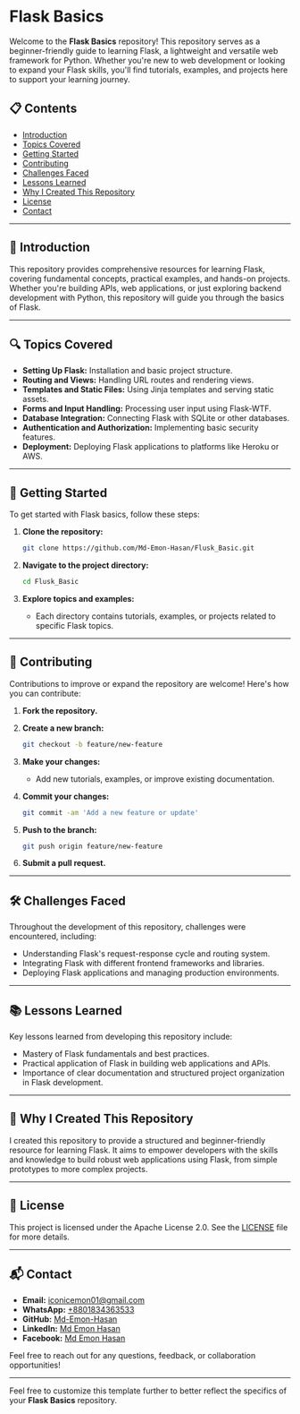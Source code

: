 # Flask Basics

Welcome to the **Flask Basics** repository! This repository serves as a beginner-friendly guide to learning Flask, a lightweight and versatile web framework for Python. Whether you're new to web development or looking to expand your Flask skills, you'll find tutorials, examples, and projects here to support your learning journey.

## 📋 Contents

- [Introduction](#introduction)
- [Topics Covered](#topics-covered)
- [Getting Started](#getting-started)
- [Contributing](#contributing)
- [Challenges Faced](#challenges-faced)
- [Lessons Learned](#lessons-learned)
- [Why I Created This Repository](#why-i-created-this-repository)
- [License](#license)
- [Contact](#contact)

---

## 📖 Introduction

This repository provides comprehensive resources for learning Flask, covering fundamental concepts, practical examples, and hands-on projects. Whether you're building APIs, web applications, or just exploring backend development with Python, this repository will guide you through the basics of Flask.

---

## 🔍 Topics Covered

- **Setting Up Flask:** Installation and basic project structure.
- **Routing and Views:** Handling URL routes and rendering views.
- **Templates and Static Files:** Using Jinja templates and serving static assets.
- **Forms and Input Handling:** Processing user input using Flask-WTF.
- **Database Integration:** Connecting Flask with SQLite or other databases.
- **Authentication and Authorization:** Implementing basic security features.
- **Deployment:** Deploying Flask applications to platforms like Heroku or AWS.

---

## 🚀 Getting Started

To get started with Flask basics, follow these steps:

1. **Clone the repository:**

   ```bash
   git clone https://github.com/Md-Emon-Hasan/Flusk_Basic.git
   ```

2. **Navigate to the project directory:**

   ```bash
   cd Flusk_Basic
   ```

3. **Explore topics and examples:**

   - Each directory contains tutorials, examples, or projects related to specific Flask topics.

---

## 🤝 Contributing

Contributions to improve or expand the repository are welcome! Here's how you can contribute:

1. **Fork the repository.**
2. **Create a new branch:**

   ```bash
   git checkout -b feature/new-feature
   ```

3. **Make your changes:**

   - Add new tutorials, examples, or improve existing documentation.

4. **Commit your changes:**

   ```bash
   git commit -am 'Add a new feature or update'
   ```

5. **Push to the branch:**

   ```bash
   git push origin feature/new-feature
   ```

6. **Submit a pull request.**

---

## 🛠️ Challenges Faced

Throughout the development of this repository, challenges were encountered, including:

- Understanding Flask's request-response cycle and routing system.
- Integrating Flask with different frontend frameworks and libraries.
- Deploying Flask applications and managing production environments.

---

## 📚 Lessons Learned

Key lessons learned from developing this repository include:

- Mastery of Flask fundamentals and best practices.
- Practical application of Flask in building web applications and APIs.
- Importance of clear documentation and structured project organization in Flask development.

---

## 🌟 Why I Created This Repository

I created this repository to provide a structured and beginner-friendly resource for learning Flask. It aims to empower developers with the skills and knowledge to build robust web applications using Flask, from simple prototypes to more complex projects.

---

## 📜 License

This project is licensed under the Apache License 2.0. See the [LICENSE](LICENSE) file for more details.

---

## 📬 Contact

- **Email:** [iconicemon01@gmail.com](mailto:iconicemon01@gmail.com)
- **WhatsApp:** [+8801834363533](https://wa.me/8801834363533)
- **GitHub:** [Md-Emon-Hasan](https://github.com/Md-Emon-Hasan)
- **LinkedIn:** [Md Emon Hasan](https://www.linkedin.com/in/md-emon-hasan)
- **Facebook:** [Md Emon Hasan](https://www.facebook.com/mdemon.hasan2001/)

Feel free to reach out for any questions, feedback, or collaboration opportunities!

---

Feel free to customize this template further to better reflect the specifics of your **Flask Basics** repository.
